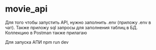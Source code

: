 # movie_api
Для того чтобы запустить API, нужно заполнить .env (приложу .env в чат). Также приложу sql запросы для заполнения таблиц в БД. Коллекцию в Postman также прилагаю

Для запуска АПИ
npm run dev